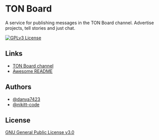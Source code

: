 # TON Board

A service for publishing messages in the TON Board channel. Advertise projects, tell stories and just chat.


[![GPLv3 License](https://img.shields.io/badge/License-GPL%20v3-yellow.svg)](https://github.com/CODE4TON/TON-Board/blob/main/LICENSE)

## Links

 - [TON Board channel](https://t.me/boardton)
 - [Awesome README](https://t.me/tonboardbot)

## Authors

- [@danya7423](https://www.github.com/danya7423)
- [@nikitt-code](https://www.github.com/nikitt-code)


## License

[GNU General Public License v3.0](https://github.com/CODE4TON/TON-Board/blob/main/LICENSE)

